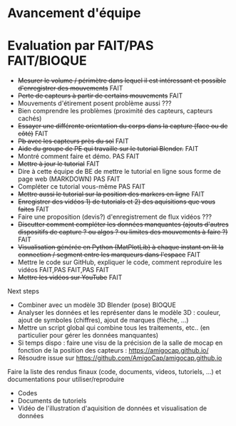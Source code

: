 # Avancement d'équipe
# Evaluation par FAIT/PAS FAIT/BlOQUE


- ~~Mesurer le volume / périmètre dans lequel il est intéressant et possible d'enregistrer des mouvements~~    FAIT
- ~~Perte de capteurs à partir de certains mouvements~~    FAIT
- Mouvements d'étirement posent problème aussi    ???
- Bien comprendre les problèmes (proximité des capteurs, capteurs cachés)
- ~~Essayer une différente orientation du corps dans la capture (face ou de côté)~~    FAIT
- ~~Pb avec les capteurs près du sol~~   FAIT
- ~~Aide du groupe de PE qui travaille sur le tutorial Blender.~~    FAIT  
- Montré comment faire et démo.    PAS FAIT
- ~~Mettre à jour le tutorial~~   FAIT
- Dire à cette équipe de BE de mettre le tutorial en ligne sous forme de page web (MARKDOWN)   PAS FAIT
- Compléter ce tutorial vous-même     PAS FAIT
- ~~Mettre aussi le tutorial sur la position des markers en ligne~~    FAIT
- ~~Enregistrer des vidéos 1) de tutorials et 2) des aquisitions que vous faites~~    FAIT
- Faire une proposition (devis?) d'enregistrement de flux vidéos     ???
- ~~Discutter comment compléter les données manquantes (ajouts d'autres dispositifs de capture ? ou algos ? ou limites des mouvements à faire ?)~~ FAIT
- ~~Visualisation générée en Python (MatPlotLib) à chaque instant on lit la connection / segment entre les marqueurs dans l'espace~~   FAIT
- Mettre le code sur GitHub, expliquer le code, comment reproduire les vidéos    FAIT,PAS FAIT,PAS FAIT
- ~~Mettre les vidéos sur YouTube~~    FAIT


Next steps
- Combiner avec un modèle 3D Blender (pose)    BlOQUE        
- Analyser les données et les représenter dans le modèle 3D : couleur, ajout de symboles (chiffres), ajout de marques (flèche, ...)
- Mettre un script global qui combine tous les traitements, etc.. (en particulier pour gérer les données manquantes)
- Si temps dispo : faire une visu de la précision de la salle de mocap en fonction de la position des capteurs : https://amigocap.github.io/
- Résoudre issue sur https://github.com/AmigoCap/amigocap.github.io



Faire la liste des rendus finaux (code, documents, videos, tutoriels, ...) et documentations pour utiliser/reproduire
- Codes
- Documents de tutoriels
- Vidéo de l'illustration d'aquisition de données et visualisation de données
